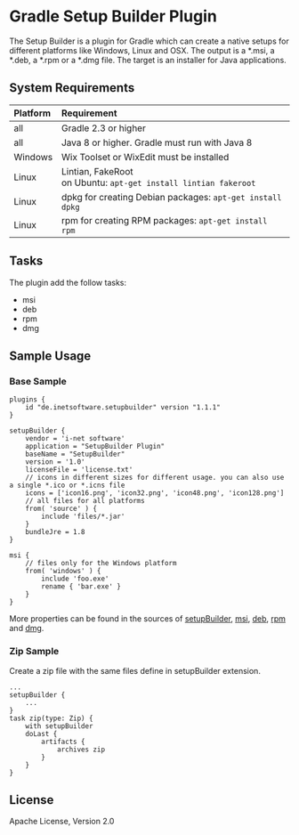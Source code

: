 Gradle Setup Builder Plugin
====

The Setup Builder is a plugin for Gradle which can create a native setups for different platforms like Windows, Linux and OSX. The output is a *.msi, a *.deb, a *.rpm or a *.dmg file. The target is an installer for Java applications.

System Requirements
----
| Platform  | Requirement                                                          |
| :---------| :------------------------------------------------------------------- |
| all       | Gradle 2.3 or higher                                                 |
| all       | Java 8 or higher. Gradle must run with Java 8                        |
| Windows   | Wix Toolset or WixEdit must be installed                             |
| Linux     | Lintian, FakeRoot <br> on Ubuntu: `apt-get install lintian fakeroot` |
| Linux     | dpkg for creating Debian packages: `apt-get install dpkg`         |
| Linux     | rpm for creating RPM packages: `apt-get install rpm`              |

Tasks
----
The plugin add the follow tasks:
* msi
* deb
* rpm
* dmg

Sample Usage
----
### Base Sample
    plugins {
        id "de.inetsoftware.setupbuilder" version "1.1.1"
    }
    
    setupBuilder {
        vendor = 'i-net software'
        application = "SetupBuilder Plugin"
        baseName = "SetupBuilder"
        version = '1.0'
        licenseFile = 'license.txt'
        // icons in different sizes for different usage. you can also use a single *.ico or *.icns file
        icons = ['icon16.png', 'icon32.png', 'icon48.png', 'icon128.png']
        // all files for all platforms
        from( 'source' ) {
            include 'files/*.jar'
        }
        bundleJre = 1.8
    }
    
    msi {
        // files only for the Windows platform
        from( 'windows' ) {
            include 'foo.exe'
            rename { 'bar.exe' }
        }
    }

More properties can be found in the sources of [setupBuilder][setupBuilder], [msi][msi], [deb][deb], [rpm][rpm] and [dmg][dmg].

### Zip Sample
Create a zip file with the same files define in setupBuilder extension.

    ...
    setupBuilder {
        ...
    }
    task zip(type: Zip) {
        with setupBuilder
        doLast {
            artifacts {
                archives zip
            }
        }
    }


License
----
Apache License, Version 2.0

[setupBuilder]: https://github.com/i-net-software/SetupBuilder/blob/master/src/com/inet/gradle/setup/SetupBuilder.java
[msi]: https://github.com/i-net-software/SetupBuilder/blob/master/src/com/inet/gradle/setup/msi/Msi.java
[deb]: https://github.com/i-net-software/SetupBuilder/blob/master/src/com/inet/gradle/setup/deb/Deb.java
[rpm]: https://github.com/i-net-software/SetupBuilder/blob/master/src/com/inet/gradle/setup/rpm/Rpm.java
[dmg]: https://github.com/i-net-software/SetupBuilder/blob/master/src/com/inet/gradle/setup/dmg/Dmg.java
